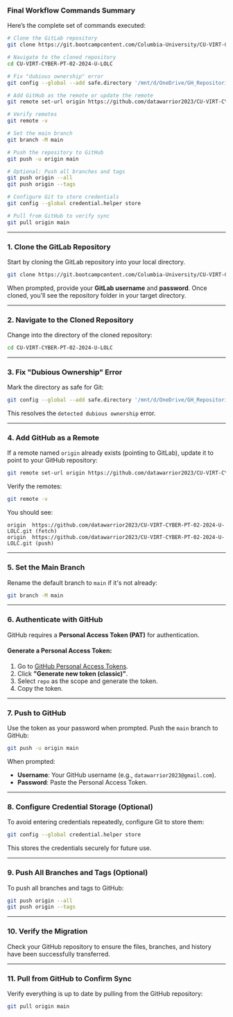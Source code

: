### **Final Workflow Commands Summary**
Here’s the complete set of commands executed:

```bash
# Clone the GitLab repository
git clone https://git.bootcampcontent.com/Columbia-University/CU-VIRT-CYBER-PT-02-2024-U-LOLC.git

# Navigate to the cloned repository
cd CU-VIRT-CYBER-PT-02-2024-U-LOLC

# Fix "dubious ownership" error
git config --global --add safe.directory '/mnt/d/OneDrive/GH_Repositories/CU-VIRT-CYBER-PT-02-2024-U-LOLC'

# Add GitHub as the remote or update the remote
git remote set-url origin https://github.com/datawarrior2023/CU-VIRT-CYBER-PT-02-2024-U-LOLC.git

# Verify remotes
git remote -v

# Set the main branch
git branch -M main

# Push the repository to GitHub
git push -u origin main

# Optional: Push all branches and tags
git push origin --all
git push origin --tags

# Configure Git to store credentials
git config --global credential.helper store

# Pull from GitHub to verify sync
git pull origin main
```

---

### **1. Clone the GitLab Repository**
Start by cloning the GitLab repository into your local directory.

```bash
git clone https://git.bootcampcontent.com/Columbia-University/CU-VIRT-CYBER-PT-02-2024-U-LOLC.git
```

When prompted, provide your **GitLab username** and **password**. Once cloned, you’ll see the repository folder in your target directory.

---

### **2. Navigate to the Cloned Repository**
Change into the directory of the cloned repository:

```bash
cd CU-VIRT-CYBER-PT-02-2024-U-LOLC
```

---

### **3. Fix "Dubious Ownership" Error**
Mark the directory as safe for Git:

```bash
git config --global --add safe.directory '/mnt/d/OneDrive/GH_Repositories/CU-VIRT-CYBER-PT-02-2024-U-LOLC'
```

This resolves the `detected dubious ownership` error.

---

### **4. Add GitHub as a Remote**
If a remote named `origin` already exists (pointing to GitLab), update it to point to your GitHub repository:

```bash
git remote set-url origin https://github.com/datawarrior2023/CU-VIRT-CYBER-PT-02-2024-U-LOLC.git
```

Verify the remotes:

```bash
git remote -v
```

You should see:
```
origin  https://github.com/datawarrior2023/CU-VIRT-CYBER-PT-02-2024-U-LOLC.git (fetch)
origin  https://github.com/datawarrior2023/CU-VIRT-CYBER-PT-02-2024-U-LOLC.git (push)
```

---

### **5. Set the Main Branch**
Rename the default branch to `main` if it's not already:

```bash
git branch -M main
```

---

### **6. Authenticate with GitHub**
GitHub requires a **Personal Access Token (PAT)** for authentication.

#### Generate a Personal Access Token:
1. Go to [GitHub Personal Access Tokens](https://github.com/settings/tokens).
2. Click **"Generate new token (classic)"**.
3. Select `repo` as the scope and generate the token.
4. Copy the token.

---

### **7. Push to GitHub**
Use the token as your password when prompted. Push the `main` branch to GitHub:

```bash
git push -u origin main
```

When prompted:
- **Username**: Your GitHub username (e.g., `datawarrior2023@gmail.com`).
- **Password**: Paste the Personal Access Token.

---

### **8. Configure Credential Storage (Optional)**
To avoid entering credentials repeatedly, configure Git to store them:

```bash
git config --global credential.helper store
```

This stores the credentials securely for future use.

---

### **9. Push All Branches and Tags (Optional)**
To push all branches and tags to GitHub:

```bash
git push origin --all
git push origin --tags
```

---

### **10. Verify the Migration**
Check your GitHub repository to ensure the files, branches, and history have been successfully transferred.

---

### **11. Pull from GitHub to Confirm Sync**
Verify everything is up to date by pulling from the GitHub repository:

```bash
git pull origin main
```



